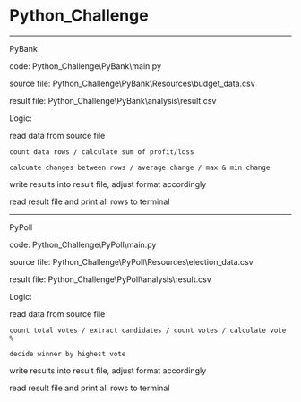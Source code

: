 # Python_Challenge

______________________________________________________________________
PyBank 

code: Python_Challenge\PyBank\main.py

source file: Python_Challenge\PyBank\Resources\budget_data.csv

result file: Python_Challenge\PyBank\analysis\result.csv

Logic:

read data from source file

    count data rows / calculate sum of profit/loss
    
    calcuate changes between rows / average change / max & min change 

write results into result file, adjust format accordingly

read result file and print all rows to terminal

______________________________________________________________________
PyPoll

code: Python_Challenge\PyPoll\main.py

source file: Python_Challenge\PyPoll\Resources\election_data.csv

result file: Python_Challenge\PyPoll\analysis\result.csv

Logic:

read data from source file

    count total votes / extract candidates / count votes / calculate vote % 
    
    decide winner by highest vote

write results into result file, adjust format accordingly

read result file and print all rows to terminal
